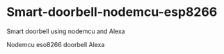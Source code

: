 # Smart-doorbell-nodemcu-esp8266
Smart doorbell using nodemcu and Alexa

Nodemcu eso8266
doorbell
Alexa

